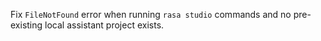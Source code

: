 Fix `FileNotFound` error when running `rasa studio` commands and no pre-existing local assistant project exists.